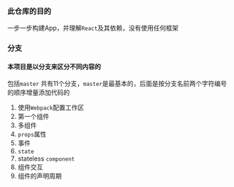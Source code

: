 ### 此仓库的目的
一步一步构建App，并理解`React`及其依赖，没有使用任何框架
### 分支
#### 本项目是以分支来区分不同内容的
包括`master` 共有11个分支，`master`是最基本的，后面是按分支名前两个字符编号的顺序增量添加代码的
1. 使用`Webpack`配置工作区
2. 第一个组件
3. 多组件
4. `props`属性
5. 事件
6. `state`
7. stateless `component`
8. 组件交互
9. 组件的声明周期

